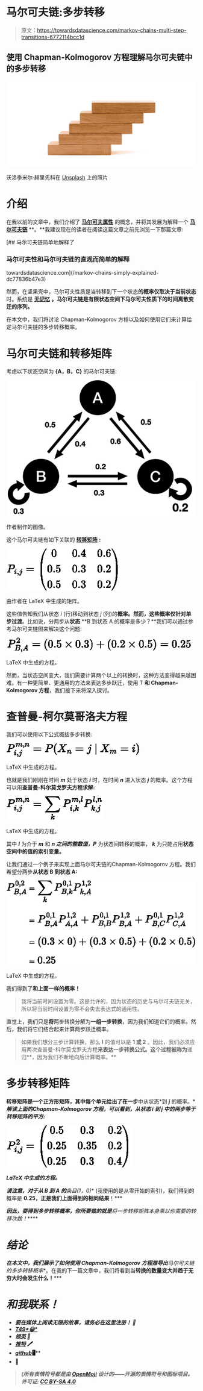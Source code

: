 # 马尔可夫链:多步转移

> 原文：<https://towardsdatascience.com/markov-chains-multi-step-transitions-6772114bcc1d>

## 使用 Chapman-Kolmogorov 方程理解马尔可夫链中的多步转移

![](img/88573137e9c523e868be559045bccd59.png)

沃洛季米尔·赫里先科在 [Unsplash](https://unsplash.com?utm_source=medium&utm_medium=referral) 上的照片

# 介绍

在我以前的文章中，我们介绍了 [**马尔可夫属性**](https://en.wikipedia.org/wiki/Markov_property) 的概念，并将其发展为解释一个 [**马尔可夫链**](https://en.wikipedia.org/wiki/Markov_chain) **。**我建议现在的读者在阅读这篇文章之前先浏览一下那篇文章:

[](/markov-chains-simply-explained-dc77836b47e3) [## 马尔可夫链简单地解释了

### 马尔可夫性和马尔可夫链的直观而简单的解释

towardsdatascience.com](/markov-chains-simply-explained-dc77836b47e3) 

然而，在坚果壳中，马尔可夫性质是当转移到下一个状态**的概率仅取决于当前状态**时。系统是 [**无记忆**](https://en.wikipedia.org/wiki/Memorylessness) **。**马尔可夫链是有限状态空间下马尔可夫性质下的时间离散变迁的**序列。**

在本文中，我们将讨论 Chapman-Kolmogorov 方程以及如何使用它们来计算给定马尔可夫链的多步转移概率。

# 马尔可夫链和转移矩阵

考虑以下状态空间为 **{A，B，C}** 的马尔可夫链:

![](img/726ad42bd4e516d6aea740ec6c276052.png)

作者制作的图像。

这个马尔可夫链有如下关联的 [**转移矩阵**](https://en.wikipedia.org/wiki/Stochastic_matrix) **:**

![](img/0e9eb16404d90703c17c03509d74f796.png)

由作者在 LaTeX 中生成的矩阵。

这些值告知我们从状态 *i* (行)移动到状态 *j* (列)的**概率。**然而，这些概率仅针对**单步过渡**。比如说，分两步从**状态** **B 到状态 A 的概率是多少？**我们可以通过参考马尔可夫链图来解决这个问题:

![](img/d04d3586e5fd8a1a23179bbdddb89e6c.png)

LaTeX 中生成的方程。

然而，当状态空间变大，我们需要计算两个以上的转换时，这种方法变得越来越困难。有一种更简单、更通用的方法来表达多步跃迁，使用 T **和 Chapman-Kolmogorov 方程**，我们接下来将深入探讨。

# 查普曼-柯尔莫哥洛夫方程

我们可以使用以下公式概括多步转换:

![](img/738fdc5aac524460c0fc3f378729e666.png)

LaTeX 中生成的方程。

也就是我们刚刚在时间 ***m*** 处于状态 ***i*** 时，在时间 ***n*** 进入状态 ***j*** 的概率。这个方程可以用**查普曼-科尔莫戈罗夫方程求解:**

![](img/87e2d2abc021ba27f350069fd44f2f7f.png)

LaTeX 中生成的方程。

其中 ***l*** 为介于 ***m*** 和 ***n 之间的整数值，P*** 为状态间转移的概率， ***k*** 为只能占用**状态空间中的值的索引变量。**

让我们通过一个例子来实现上面马尔可夫链的Chapman-Kolmogorov 方程。我们希望分两步**从状态 B 到状态 A:**

![](img/5421d58098f73d61b4b07f050ce67823.png)

LaTeX 中生成的方程。

我们得到了**和上面一样的概率！**

> 我将当前时间设置为零。这是允许的，因为状态的历史与马尔可夫链无关，所以将当前时间设置为零不会失去表达式的通用性。

直觉上，我们只是**将**两步转换分解为**一组一步转换**，因为我们知道它们的概率。然后，我们将它们结合起来计算两步跃迁概率。

> 如果我们想分三步计算转换，那么 **l** 的值可以是 **1 或 2** 。因此，我们必须应用两次查普曼-科尔莫戈罗夫方程**来表达一步转换公式。这个过程被称为**递归**，因为我们不断地向后计算概率。**

# **多步转移矩阵**

**转移矩阵是一个正方形矩阵，其中每个单元给出了在一步**中从状态*到 ***j*** 的概率。****解读上面的Chapman-Kolmogorov 方程，可以看到，从状态 ***i*** 到 ***j*** 中的**两步**等于转移矩阵**的平方**:***

***![](img/52cb3ee60feec64941e4b760a5c68138.png)***

***LaTeX 中生成的方程。***

***请注意，对于从 B 到 A 的**条目(1，0)** (我使用的是从零开始的索引)，我们得到的概率是 **0.25，**正是我们上面得到的**相同结果**！***

***因此，要得到多步转移概率，你所要做的就是**将一步转移矩阵本身乘以你需要的转移次数！*****

# ***结论***

***在本文中，我们展示了如何使用 Chapman-Kolmogorov 方程推导出**马尔可夫链**的**多步转移概率**。在我的下一篇文章中，我们将看到当**转换的数量变大并趋于无穷大时会发生什么！*****

# ***和我联系！***

*   ***要在媒体上阅读无限的故事，请务必在这里注册！ 💜***
*   ***[T49*😀*](/subscribe/@egorhowell)***
*   ***[*领英*](https://www.linkedin.com/in/egor-howell-092a721b3/) 👔***
*   ***[*推特*](https://twitter.com/EgorHowell) 🖊***
*   ***[*github*](https://github.com/egorhowell)*🖥****
*   ****[](https://www.kaggle.com/egorphysics)**🏅******

> *****(所有表情符号都是由 [OpenMoji](https://openmoji.org/) 设计的——开源的表情符号和图标项目。许可证: [CC BY-SA 4.0](https://creativecommons.org/licenses/by-sa/4.0/#)*****